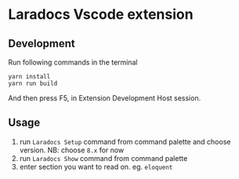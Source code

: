 # Laradocs Vscode extension

## Development

Run following commands in the terminal

```shell
yarn install
yarn run build
```
And then press F5, in Extension Development Host session.

## Usage
1. run `Laradocs Setup` command from command palette and choose version. NB: choose `8.x` for now
2. run `Laradocs Show` command from command palette
3. enter section you want to read on. eg. `eloquent`
